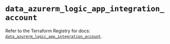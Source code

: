 # `data_azurerm_logic_app_integration_account`

Refer to the Terraform Registry for docs: [`data_azurerm_logic_app_integration_account`](https://registry.terraform.io/providers/hashicorp/azurerm/3.100.0/docs/data-sources/logic_app_integration_account).
